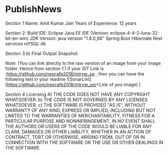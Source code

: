 # PublishNews
Section 1
	Name: Amit Kumar Jain
	Years of Experience: 12 years

Section 2: 
	Build IDE: Eclipse Java EE IDE (Version: eclipse-4-4-2-luna-32-bit-en-win)
	JDK Version: java version "1.8.0_66"
	Spring Boot
        Hibernate
	Rest services
	mYSQL db	


Section 3 
b)	Final Output Snapshot 

Note: (You can link directly to the raw version of an image from your image folder. Hence from section 1.1 if your GIT Link is :https://github.com/nescafe2018/intrvw_sq , then you can have the following text in your readme ![SonarLint] (https://github.com/nescafe2018/intrvw_sq/<Link of you image) )

Section 4 
Licensing 
A)	THE CODE DOES NOT HAVE ANY COPYRIGHT WHATSOEVER. 
b)	THE CODE IS NOT GOVERNED BY ANY LICENSES WHATSOEVER. 
c)	THE SOFTWARE IS PROVIDED "AS IS", WITHOUT WARRANTY OF ANY KIND, EXPRESS OR IMPLIED, INCLUDING BUT NOT LIMITED TO THE WARRANTIES OF MERCHANTABILITY, FITNESS FOR A PARTICULAR PURPOSE AND NONINFRINGEMENT. IN NO EVENT SHALL THE AUTHORS OR USERS OF THE CODE WOULD BE LIABLE FOR ANY CLAIM, DAMAGES OR OTHER LIABILITY, WHETHER IN AN ACTION OF CONTRACT, TORT OR OTHERWISE, ARISING FROM, OUT OF OR IN CONNECTION WITH THE SOFTWARE OR THE USE OR OTHER DEALINGS IN THE SOFTWARE.
